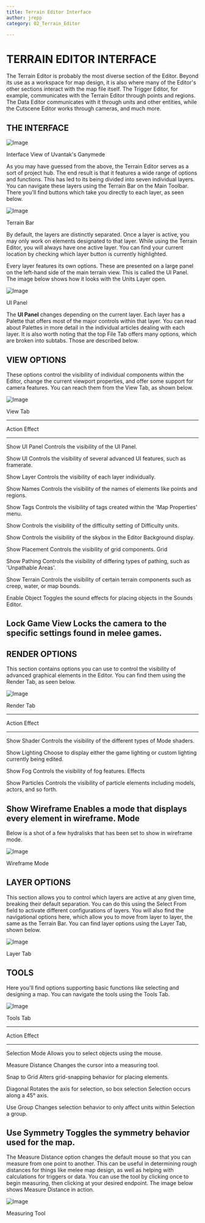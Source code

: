 ```yaml
---
title: Terrain Editor Interface
author: jrepp
category: 02_Terrain_Editor

---
```

TERRAIN EDITOR INTERFACE
========================

The Terrain Editor is probably the most diverse section of the Editor.
Beyond its use as a workspace for map design, it is also where many of
the Editor's other sections interact with the map file itself. The
Trigger Editor, for example, communicates with the Terrain Editor
through points and regions. The Data Editor communicates with it through
units and other entities, while the Cutscene Editor works through
cameras, and much more.

THE INTERFACE
-------------

![Image](./resources/019_Terrain_Editor_Interface1.png)

Interface View of Uvantak's Ganymede

As you may have guessed from the above, the Terrain Editor serves as a
sort of project hub. The end result is that it features a wide range of
options and functions. This has led to its being divided into seven
individual layers. You can navigate these layers using the Terrain Bar
on the Main Toolbar. There you'll find buttons which take you directly
to each layer, as seen below.

![Image](./resources/019_Terrain_Editor_Interface2.png)

Terrain Bar

By default, the layers are distinctly separated. Once a layer is active,
you may only work on elements designated to that layer. While using the
Terrain Editor, you will always have one active layer. You can find your
current location by checking which layer button is currently
highlighted.

Every layer features its own options. These are presented on a large
panel on the left-hand side of the main terrain view. This is called the
UI Panel. The image below shows how it looks with the Units Layer open.

![Image](./resources/019_Terrain_Editor_Interface3.png)

UI Panel

The **UI Panel** changes depending on the current layer. Each layer has
a Palette that offers most of the major controls within that layer. You
can read about Palettes in more detail in the individual articles
dealing with each layer. It is also worth noting that the top File Tab
offers many options, which are broken into subtabs. Those are described
below.

VIEW OPTIONS
------------

These options control the visibility of individual components within the
Editor, change the current viewport properties, and offer some support
for camera features. You can reach them from the View Tab, as shown
below.

![Image](./resources/019_Terrain_Editor_Interface4.png)

View Tab

  -----------------------------------------------------------------------
  Action         Effect
  -------------- --------------------------------------------------------
  Show UI Panel  Controls the visibility of the UI Panel.

  Show UI        Controls the visibility of several advanced UI features,
                 such as framerate.

  Show Layer     Controls the visibility of each layer individually.

  Show Names     Controls the visibility of the names of elements like
                 points and regions.

  Show Tags      Controls the visibility of tags created within the 'Map
                 Properties' menu.

  Show           Controls the visibility of the difficulty setting of
  Difficulty     units.

  Show           Controls the visibility of the skybox in the Editor
  Background     display.

  Show Placement Controls the visibility of grid components.
  Grid           

  Show Pathing   Controls the visibility of differing types of pathing,
                 such as 'Unpathable Areas'.

  Show Terrain   Controls the visibility of certain terrain components
                 such as creep, water, or map bounds.

  Enable Object  Toggles the sound effects for placing objects in the
  Sounds         Editor.

  Lock Game View Locks the camera to the specific settings found in melee
                 games.
  -----------------------------------------------------------------------

RENDER OPTIONS
--------------

This section contains options you can use to control the visibility of
advanced graphical elements in the Editor. You can find them using the
Render Tab, as seen below.

![Image](./resources/019_Terrain_Editor_Interface5.png)

Render Tab

  -----------------------------------------------------------------------
  Action         Effect
  -------------- --------------------------------------------------------
  Show Shader    Controls the visibility of the different types of
  Mode           shaders.

  Show Lighting  Choose to display either the game lighting or custom
                 lighting currently being edited.

  Show Fog       Controls the visibility of fog features.
  Effects        

  Show Particles Controls the visibility of particle elements including
                 models, actors, and so forth.

  Show Wireframe Enables a mode that displays every element in wireframe.
  Mode           
  -----------------------------------------------------------------------

Below is a shot of a few hydralisks that has been set to show in
wireframe mode.

![Image](./resources/019_Terrain_Editor_Interface6.png)

Wireframe Mode

LAYER OPTIONS
-------------

This section allows you to control which layers are active at any given
time, breaking their default separation. You can do this using the
Select From field to activate different configurations of layers. You
will also find the navigational options here, which allow you to move
from layer to layer, the same as the Terrain Bar. You can find layer
options using the Layer Tab, shown below.

![Image](./resources/019_Terrain_Editor_Interface7.png)

Layer Tab

TOOLS
-----

Here you'll find options supporting basic functions like selecting and
designing a map. You can navigate the tools using the Tools Tab.

![Image](./resources/019_Terrain_Editor_Interface8.png)

Tools Tab

  -----------------------------------------------------------------------
  Action           Effect
  ---------------- ------------------------------------------------------
  Selection Mode   Allows you to select objects using the mouse.

  Measure Distance Changes the cursor into a measuring tool.

  Snap to Grid     Alters grid-snapping behavior for placing elements.

  Diagonal         Rotates the axis for selection, so box selection
  Selection        occurs along a 45° axis.

  Use Group        Changes selection behavior to only affect units within
  Selection        a group.

  Use Symmetry     Toggles the symmetry behavior used for the map.
  -----------------------------------------------------------------------

The Measure Distance option changes the default mouse so that you can
measure from one point to another. This can be useful in determining
rough distances for things like melee map design, as well as helping
with calculations for triggers or data. You can use the tool by clicking
once to begin measuring, then clicking at your desired endpoint. The
image below shows Measure Distance in action.

![Image](./resources/019_Terrain_Editor_Interface9.png)

Measuring Tool
